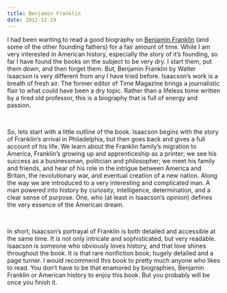 ```yaml
---
title: Benjamin Franklin
date: 2012-12-19
---
```


<!--kg-card-begin: html--><p>I had been wanting to read a good biography on <a href="http://www.amazon.com/gp/product/074325807X/ref=as_li_ss_tl?ie=UTF8&#038;camp=1789&#038;creative=390957&#038;creativeASIN=074325807X&#038;linkCode=as2&#038;tag=joshnichocom-20" target="_blank" rel="noopener noreferrer">Benjamin Franklin</a> (and some of the other founding fathers) for a fair amount of time. While I am very interested in American history, especially the story of it’s founding, so far I have found the books on the subject to be very dry. I start them, put them down, and then forget them. But, Benjamin Franklin by Walter Isaacson is very different from any I have tried before. Isaacson’s work is a breath of fresh air. The former editor of Time Magazine brings a journalistic flair to what could have been a dry topic. Rather than a lifeless tome written by a tired old professor, this is a biography that is full of energy and passion.</p><br>
<p>So, lets start with a little outline of the book. Isaacson begins with the story of Franklin’s arrival in Philadelphia, but then goes back and gives a full account of his life. We learn about the Franklin family’s migration to America, Franklin’s growing up and apprenticeship as a printer; we see his success as a businessman, politician and philosopher; we meet his family and friends, and hear of his role in the intrigue between America and Britain, the revolutionary war, and eventual creation of a new nation. Along the way we are introduced to a very interesting and complicated man. A man powered into history by curiosity, intelligence, determination, and a clear sense of purpose. One, who (at least in Isaacson’s opinion) defines the very essence of the American dream.</p><br>
<p>In short, Isaacson’s portrayal of Franklin is both detailed and accessible at the same time. It is not only intricate and sophisticated, but very readable. Isaacson is someone who obviously loves history, and that love shines throughout the book. It is that rare nonfiction book; hugely detailed and a page turner. I would recommend this book to pretty much anyone who likes to read. You don’t have to be that enamored by biographies, Benjamin Franklin or American history to enjoy this book. But you probably will be once you finish it.</p><br>
<!--kg-card-end: html-->
